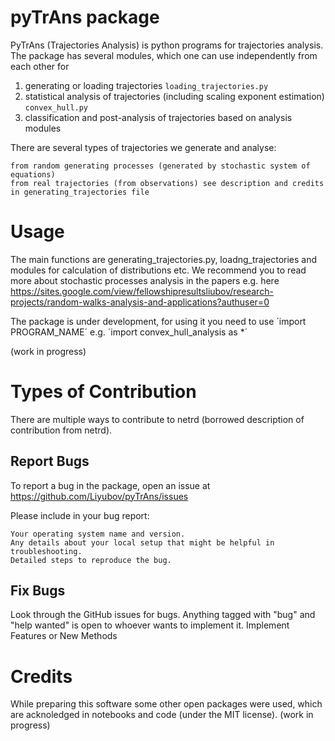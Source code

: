 # pyTrAns package
PyTrAns (Trajectories Analysis) is python programs for trajectories analysis. The package has several modules, which one can use independently from each other for
1. generating or loading trajectories `loading_trajectories.py`
2. statistical analysis of trajectories (including scaling exponent estimation) `convex_hull.py`
3. classification and post-analysis of trajectories based on analysis modules

There are several types of trajectories we generate and analyse:

    from random generating processes (generated by stochastic system of equations)
    from real trajectories (from observations) see description and credits in generating_trajectories file



# Usage 
The main functions are generating_trajectories.py, loadng_trajectories and modules for calculation of distributions etc. 
We recommend you to read more about stochastic processes analysis in the papers e.g. here https://sites.google.com/view/fellowshipresultsliubov/research-projects/random-walks-analysis-and-applications?authuser=0

The package is under development, for using it you need to use ´import PROGRAM_NAME´ e.g. ´import convex_hull_analysis as *´

(work in progress)

# Types of Contribution

There are multiple ways to contribute to netrd (borrowed description of contribution from netrd).

## Report Bugs

To report a bug in the package, open an issue at https://github.com/Liyubov/pyTrAns/issues

Please include in your bug report:

    Your operating system name and version.
    Any details about your local setup that might be helpful in troubleshooting.
    Detailed steps to reproduce the bug.

## Fix Bugs

Look through the GitHub issues for bugs. Anything tagged with "bug" and "help wanted" is open to whoever wants to implement it.
Implement Features or New Methods

# Credits
While preparing this software some other open packages were used, which are acknoledged in notebooks and code (under the MIT license).
(work in progress)
